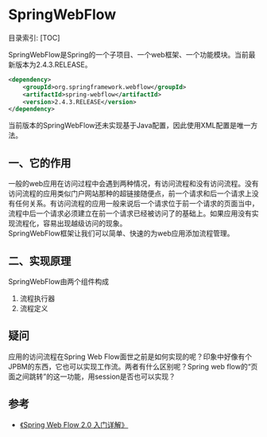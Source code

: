 # SpringWebFlow

目录索引:
[TOC]

SpringWebFlow是Spring的一个子项目、一个web框架、一个功能模块。当前最新版本为2.4.3.RELEASE。

````xml
<dependency>
    <groupId>org.springframework.webflow</groupId>
    <artifactId>spring-webflow</artifactId>
    <version>2.4.3.RELEASE</version>
</dependency>
````

当前版本的SpringWebFlow还未实现基于Java配置，因此使用XML配置是唯一方法。

## 一、它的作用

一般的web应用在访问过程中会遇到两种情况，有访问流程和没有访问流程。没有访问流程的应用类似门户网站那种的超链接随便点，前一个请求和后一个请求上没有任何关系。有访问流程的应用一般来说后一个请求位于前一个请求的页面当中，流程中后一个请求必须建立在前一个请求已经被访问了的基础上。如果应用没有实现流程化，容易出现越级访问的现象。  
SpringWebFlow框架让我们可以简单、快速的为web应用添加流程管理。  

## 二、实现原理

SpringWebFlow由两个组件构成  

1. 流程执行器
2. 流程定义


## 疑问
应用的访问流程在Spring Web Flow面世之前是如何实现的呢？印象中好像有个JPBM的东西，它也可以实现工作流。两者有什么区别呢？Spring web flow的“页面之间跳转”的这一功能，用session是否也可以实现？

## 参考
* [《Spring Web Flow 2.0 入门详解》](https://www.cnblogs.com/xwdreamer/archive/2011/11/10/2296939.html)